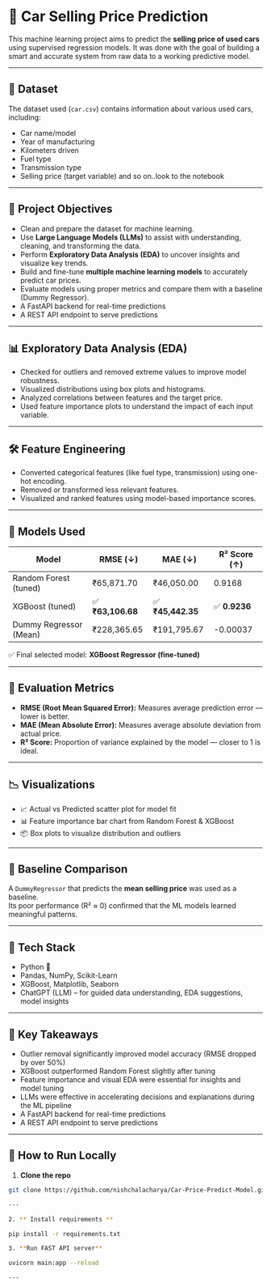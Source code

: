 # 🚗 Car Selling Price Prediction 

This machine learning project aims to predict the **selling price of used cars** using supervised regression models. It was done  with the goal of building a smart and accurate system from raw data to a working predictive model.

---

## 📁 Dataset

The dataset used (`car.csv`) contains information about various used cars, including:

- Car name/model
- Year of manufacturing
- Kilometers driven
- Fuel type
- Transmission type
- Selling price (target variable) and so on..look to the notebook

---

## 🧠 Project Objectives

- Clean and prepare the dataset for machine learning.
- Use **Large Language Models (LLMs)** to assist with understanding, cleaning, and transforming the data.
- Perform **Exploratory Data Analysis (EDA)** to uncover insights and visualize key trends.
- Build and fine-tune **multiple machine learning models** to accurately predict car prices.
- Evaluate models using proper metrics and compare them with a baseline (Dummy Regressor).
- A FastAPI backend for real-time predictions
- A REST API endpoint to serve predictions

---

## 📊 Exploratory Data Analysis (EDA)

- Checked for outliers and removed extreme values to improve model robustness.
- Visualized distributions using box plots and histograms.
- Analyzed correlations between features and the target price.
- Used feature importance plots to understand the impact of each input variable.

---

## 🛠️ Feature Engineering

- Converted categorical features (like fuel type, transmission) using one-hot encoding.
- Removed or transformed less relevant features.
- Visualized and ranked features using model-based importance scores.

---

## 🤖 Models Used

| Model                   | RMSE (↓)   | MAE (↓)    | R² Score (↑) |
|------------------------|------------|------------|--------------|
| Random Forest (tuned)  | ₹65,871.70 | ₹46,050.00 | 0.9168       |
| XGBoost (tuned)        | ✅ **₹63,106.68** | ✅ **₹45,442.35** | ✅ **0.9236**       |
| Dummy Regressor (Mean) | ₹228,365.65 | ₹191,795.67 | -0.00037     |

✅ Final selected model: **XGBoost Regressor (fine-tuned)**

---

## 🧪 Evaluation Metrics

- **RMSE (Root Mean Squared Error):** Measures average prediction error — lower is better.
- **MAE (Mean Absolute Error):** Measures average absolute deviation from actual price.
- **R² Score:** Proportion of variance explained by the model — closer to 1 is ideal.

---

## 📉 Visualizations

- 📈 Actual vs Predicted scatter plot for model fit
- 📊 Feature importance bar chart from Random Forest & XGBoost
- 📦 Box plots to visualize distribution and outliers

---

## 🧠 Baseline Comparison

A `DummyRegressor` that predicts the **mean selling price** was used as a baseline.  
Its poor performance (R² ≈ 0) confirmed that the ML models learned meaningful patterns.

---

## 🧰 Tech Stack

- Python 🐍
- Pandas, NumPy, Scikit-Learn
- XGBoost, Matplotlib, Seaborn
- ChatGPT (LLM) – for guided data understanding, EDA suggestions, model insights

---

## 📌 Key Takeaways

- Outlier removal significantly improved model accuracy (RMSE dropped by over 50%)
- XGBoost outperformed Random Forest slightly after tuning
- Feature importance and visual EDA were essential for insights and model tuning
- LLMs were effective in accelerating decisions and explanations during the ML pipeline
- A FastAPI backend for real-time predictions
- A REST API endpoint to serve predictions

---


## 🚀 How to Run Locally

1. **Clone the repo**
```bash
git clone https://github.com/nishchalacharya/Car-Price-Predict-Model.git

---

2. ** Install requirements **

pip install -r requirements.txt

3. **Run FAST API server**

uvicorn main:app --reload

---

